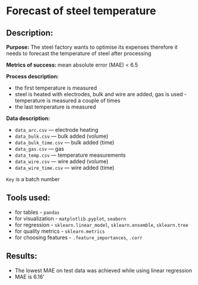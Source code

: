 # Forecast of steel temperature

## Description:

**Purpose:** The steel factory wants to optimise its expenses therefore it needs to forecast the temperature of steel after processing

**Metrics of success:** mean absolute error (MAE) < 6.5

**Process description:**
- the first temperature is measured
- steel is heated with electrodes, bulk and wire are added, gas is used - temperature is measured a couple of times
- the last temperature is measured

**Data description:**
- `data_arc.csv` — electrode heating
- `data_bulk.csv` — bulk added (volume)
- `data_bulk_time.csv` — bulk added (time)
- `data_gas.csv` — gas
- `data_temp.csv` — temperature measurements
- `data_wire.csv` — wire added (volume)
- `data_wire_time.csv` — wire added (time)

`Key` is a batch number

## Tools used:
- for tables - `pandas`
- for visualization - `matplotlib.pyplot`, `seaborn`
- for regression - `sklearn.linear_model`, `sklearn.ensemble`, `sklearn.tree`
- for quality metrics - `sklearn.metrics`
- for choosing features - `.feature_importances`, `.corr`

## Results:
- The lowest MAE on test data was achieved while using linear regression
- MAE is 6.16'
